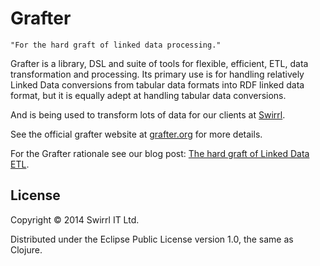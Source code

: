 # Grafter

    "For the hard graft of linked data processing."

Grafter is a library, DSL and suite of tools for flexible, efficient,
ETL, data transformation and processing.  Its primary use is for
handling relatively Linked Data conversions from tabular data formats
into RDF linked data format, but it is equally adept at handling
tabular data conversions.

And is being used to transform lots of data for our clients at
[Swirrl](http://swirrl.com/).

See the official grafter website at [grafter.org](http://grafter.org/)
for more details.

For the Grafter rationale see our blog post:
[The hard graft of Linked Data ETL](http://blog.swirrl.com/articles/linked-data-etl/).

## License

Copyright © 2014 Swirrl IT Ltd.

Distributed under the Eclipse Public License version 1.0, the same as
Clojure.
